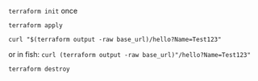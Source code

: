 `terraform init` once

`terraform apply`

`curl "$(terraform output -raw base_url)/hello?Name=Test123"`

or in fish: `curl (terraform output -raw base_url)"/hello?Name=Test123"`

`terraform destroy`